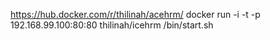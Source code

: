 https://hub.docker.com/r/thilinah/acehrm/
docker run -i -t -p 192.168.99.100:80:80 thilinah/icehrm /bin/start.sh